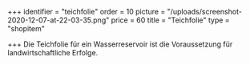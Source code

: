 +++
identifier = "teichfolie"
order = 10
picture = "/uploads/screenshot-2020-12-07-at-22-03-35.png"
price = 60
title = "Teichfolie"
type = "shopitem"

+++
Die Teichfolie für ein Wasserreservoir ist die Voraussetzung für landwirtschaftliche Erfolge.